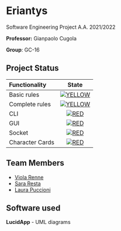 # Eriantys

Software Engineering Project A.A. 2021/2022

**Professor:** Gianpaolo Cugola  

**Group**: GC-16

## Project Status

| Functionality | State |
|:-----------------------|:------------------------------------:|
| Basic rules | [![YELLOW](https://via.placeholder.com//15/ffdd00/ffdd00)](#) |
| Complete rules | [![YELLOW](https://via.placeholder.com//15/ffdd00/ffdd00)](#)|
| CLI | [![RED](https://via.placeholder.com//15/f03c15/f03c15)](#) |
| GUI | [![RED](https://via.placeholder.com//15/f03c15/f03c15)](#) |
| Socket | [![RED](https://via.placeholder.com//15/f03c15/f03c15)](#) |
| Character Cards | [![RED](https://via.placeholder.com//15/f03c15/f03c15)](#) |

<!--
[![RED](https://via.placeholder.com//15/f03c15/f03c15)](#)
[![YELLOW](https://via.placeholder.com//15/ffdd00/ffdd00)](#)
[![GREEN](https://via.placeholder.com//15/44bb44/44bb44)](#)
-->


## Team Members
* [Viola Renne](https://github.com/viols-code)
* [Sara Resta](https://github.com/)
* [Laura Puccioni](https://github.com/)

## Software used
**LucidApp** - UML diagrams
